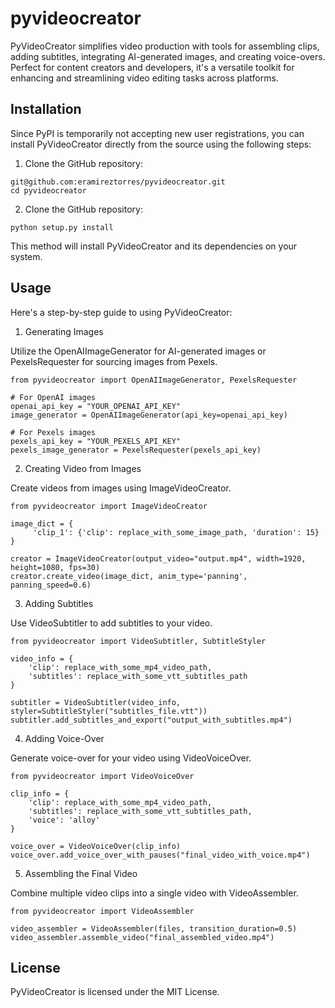 # pyvideocreator
PyVideoCreator simplifies video production with tools for assembling clips, adding subtitles, integrating AI-generated images, and creating voice-overs. Perfect for content creators and developers, it's a versatile toolkit for enhancing and streamlining video editing tasks across platforms.


## Installation

Since PyPI is temporarily not accepting new user registrations, you can install PyVideoCreator directly from the source using the following steps:
1. Clone the GitHub repository:
```
git@github.com:eramireztorres/pyvideocreator.git
cd pyvideocreator
```
2. Clone the GitHub repository:
```
python setup.py install
```
This method will install PyVideoCreator and its dependencies on your system.

## Usage

Here's a step-by-step guide to using PyVideoCreator:
1. Generating Images

Utilize the OpenAIImageGenerator for AI-generated images or PexelsRequester for sourcing images from Pexels.
```
from pyvideocreator import OpenAIImageGenerator, PexelsRequester

# For OpenAI images
openai_api_key = "YOUR_OPENAI_API_KEY"
image_generator = OpenAIImageGenerator(api_key=openai_api_key)

# For Pexels images
pexels_api_key = "YOUR_PEXELS_API_KEY"
pexels_image_generator = PexelsRequester(pexels_api_key)
```

2. Creating Video from Images

Create videos from images using ImageVideoCreator.
```
from pyvideocreator import ImageVideoCreator

image_dict = {
     'clip_1': {'clip': replace_with_some_image_path, 'duration': 15}
}

creator = ImageVideoCreator(output_video="output.mp4", width=1920, height=1080, fps=30)
creator.create_video(image_dict, anim_type='panning', panning_speed=0.6)

```

3. Adding Subtitles

Use VideoSubtitler to add subtitles to your video.
```
from pyvideocreator import VideoSubtitler, SubtitleStyler

video_info = {
    'clip': replace_with_some_mp4_video_path,
    'subtitles': replace_with_some_vtt_subtitles_path
}

subtitler = VideoSubtitler(video_info, styler=SubtitleStyler("subtitles_file.vtt"))
subtitler.add_subtitles_and_export("output_with_subtitles.mp4")

```

4. Adding Voice-Over

Generate voice-over for your video using VideoVoiceOver.
```
from pyvideocreator import VideoVoiceOver

clip_info = {
    'clip': replace_with_some_mp4_video_path,
    'subtitles': replace_with_some_vtt_subtitles_path,
    'voice': 'alloy'    
}

voice_over = VideoVoiceOver(clip_info)
voice_over.add_voice_over_with_pauses("final_video_with_voice.mp4")

```

5. Assembling the Final Video

Combine multiple video clips into a single video with VideoAssembler.
```
from pyvideocreator import VideoAssembler

video_assembler = VideoAssembler(files, transition_duration=0.5)
video_assembler.assemble_video("final_assembled_video.mp4")
```

## License

PyVideoCreator is licensed under the MIT License.